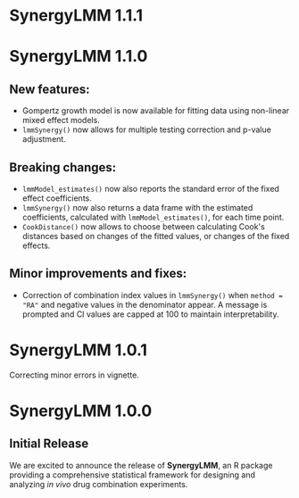 # SynergyLMM 1.1.1

# SynergyLMM 1.1.0

## New features:

* Gompertz growth model is now available for fitting data using non-linear mixed 
effect models.
* `lmmSynergy()` now allows for multiple testing correction and p-value 
adjustment.

## Breaking changes:

* `lmmModel_estimates()` now also reports the standard error of the 
fixed effect coefficients.
* `lmmSynergy()` now also returns a data frame with the estimated coefficients, 
calculated with `lmmModel_estimates()`, for each time point.
* `CookDistance()` now allows to choose between calculating Cook's distances 
based on changes of the fitted values, or changes of the fixed effects.

## Minor improvements and fixes:

* Correction of combination index values in `lmmSynergy()` when `method = "RA"` 
and negative values in the denominator appear. A message is prompted
and CI values are capped at 100 to maintain interpretability. 

# SynergyLMM 1.0.1

Correcting minor errors in vignette.

# SynergyLMM 1.0.0

## Initial Release
We are excited to announce the release of **SynergyLMM**, an R package providing a comprehensive statistical framework for designing and analyzing _in vivo_ drug combination experiments.
